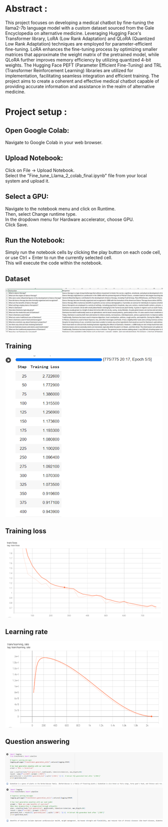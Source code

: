 # Abstract :
This project focuses on developing a medical chatbot by fine-tuning the llama2-7b language model with a custom dataset sourced from the Gale Encyclopedia on alternative medicine. Leveraging Hugging Face's Transformer library, LoRA (Low Rank Adaptation) and QLoRA (Quantized Low Rank Adaptation) techniques are employed for parameter-efficient fine-tuning. LoRA enhances the fine-tuning process by optimizing smaller matrices that approximate the weight matrix of the pretrained model, while QLoRA further improves memory efficiency by utilizing quantized 4-bit weights. The Hugging Face PEFT (Parameter Efficient Fine-Tuning) and TRL (Transformer Reinforcement Learning) libraries are utilized for implementation, facilitating seamless integration and efficient training. The project aims to create a coherent and effective medical chatbot capable of providing accurate information and assistance in the realm of alternative medicine.

  
# Project setup :
## Open Google Colab:  
Navigate to Google Colab in your web browser.  
## Upload Notebook:  
Click on File -> Upload Notebook.  
Select the "Fine_tune_Llama_2_colab_final.ipynb" file from your local system and upload it.  
## Select a GPU:  
Navigate to the notebook menu and click on Runtime.  
Then, select Change runtime type.  
In the dropdown menu for Hardware accelerator, choose GPU.  
Click Save.  
## Run the Notebook:  
Simply run the notebook cells by clicking the play button on each code cell, or use Ctrl + Enter to run the currently selected cell.  
This will execute the code within the notebook.  


## Dataset
![Dataset](Images/Screenshot%202024-04-22%20115603.png)
## Training
![Training](Images/Screenshot%202024-04-22%20110903.png)
## Training loss
![Training loss](Images/Screenshot%202024-04-21%20010528.png)
## Learning rate
![Learning rate](Images/Screenshot%202024-04-22%20133205.png)
## Question answering
![Inference](Images/Screenshot%202024-04-22%20111001.png)
![Inference](Images/Screenshot%202024-04-22%20111030.png)
